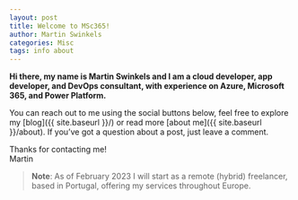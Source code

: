 ```yaml
---
layout: post
title: Welcome to MSc365!
author: Martin Swinkels
categories: Misc
tags: info about
---
```


**Hi there, my name is Martin Swinkels and I am a cloud developer, app developer, and DevOps consultant, with experience on Azure, Microsoft 365, and Power Platform.**

You can reach out to me using the social buttons below, feel free to explore my [blog]({{ site.baseurl }}/) or read more [about me]({{ site.baseurl }}/about). If you’ve got a question about a post, just leave a comment.

Thanks for contacting me!  
Martin

> **Note**: As of February 2023 I will start as a remote (hybrid) freelancer, based in Portugal, offering my services throughout Europe.

<!--
For more instructions head over to the [Jekyll Now repository](https://github.com/barryclark/jekyll-now) on GitHub.
-->
